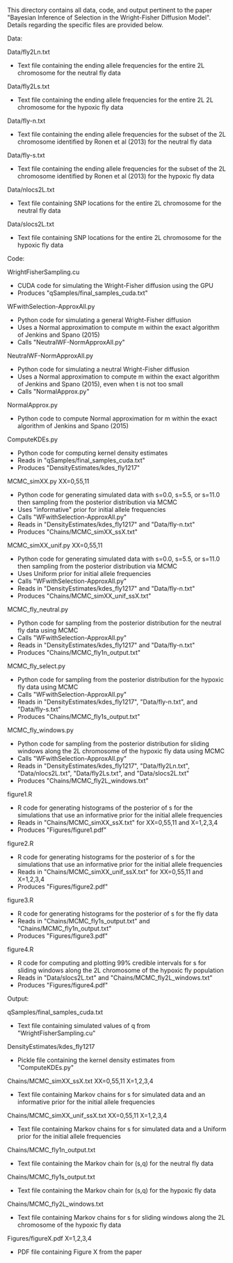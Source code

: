This directory contains all data, code, and output pertinent to the paper
"Bayesian Inference of Selection in the Wright-Fisher Diffusion Model".
Details regarding the specific files are provided below.

Data:

Data/fly2Ln.txt
 - Text file containing the ending allele frequencies for the entire 
    2L chromosome for the neutral fly data

Data/fly2Ls.txt
 - Text file containing the ending allele frequencies for the entire 2L 
    2L chromosome for the hypoxic fly data

Data/fly-n.txt
 - Text file containing the ending allele frequencies for the subset of the 
    2L chromosome identified by Ronen et al (2013) for the neutral fly data

Data/fly-s.txt
 - Text file containing the ending allele frequencies for the subset of the 
    2L chromosome identified by Ronen et al (2013) for the hypoxic fly data

Data/nlocs2L.txt
 - Text file containing SNP locations for the entire 2L chromosome for the 
    neutral fly data

Data/slocs2L.txt
 - Text file containing SNP locations for the entire 2L chromosome for the 
    hypoxic fly data


Code:

WrightFisherSampling.cu
 - CUDA code for simulating the Wright-Fisher diffusion using the GPU
 - Produces "qSamples/final_samples_cuda.txt"

WFwithSelection-ApproxAll.py
 - Python code for simulating a general Wright-Fisher diffusion 
 - Uses a Normal approximation to compute m within the exact algorithm of
    Jenkins and Spano (2015)
 - Calls "NeutralWF-NormApproxAll.py"

NeutralWF-NormApproxAll.py
 - Python code for simulating a neutral Wright-Fisher diffusion
 - Uses a Normal approximation to compute m within the exact algorithm of
    Jenkins and Spano (2015), even when t is not too small
 - Calls "NormalApprox.py"

NormalApprox.py
 - Python code to compute Normal approximation for m within the exact algorithm
    of Jenkins and Spano (2015)    

ComputeKDEs.py
 - Python code for computing kernel density estimates
 - Reads in "qSamples/final_samples_cuda.txt"
 - Produces "DensityEstimates/kdes_fly1217"

MCMC_simXX.py	XX=0,55,11
 - Python code for generating simulated data with s=0.0, s=5.5, or s=11.0 then
    sampling from the posterior distribution via MCMC
 - Uses "informative" prior for initial allele frequencies 
 - Calls "WFwithSelection-ApproxAll.py"
 - Reads in "DensityEstimates/kdes_fly1217" and "Data/fly-n.txt"
 - Produces "Chains/MCMC_simXX_ssX.txt"

MCMC_simXX_unif.py	XX=0,55,11
 - Python code for generating simulated data with s=0.0, s=5.5, or s=11.0 then
    sampling from the posterior distribution via MCMC
 - Uses Uniform prior for initial allele frequencies 
 - Calls "WFwithSelection-ApproxAll.py"
 - Reads in "DensityEstimates/kdes_fly1217" and "Data/fly-n.txt"
 - Produces "Chains/MCMC_simXX_unif_ssX.txt"

MCMC_fly_neutral.py
 - Python code for sampling from the posterior distribution for the neutral fly 
    data using MCMC
 - Calls "WFwithSelection-ApproxAll.py"
 - Reads in "DensityEstimates/kdes_fly1217" and "Data/fly-n.txt"
 - Produces "Chains/MCMC_fly1n_output.txt"

MCMC_fly_select.py
 - Python code for sampling from the posterior distribution for the hypoxic fly
    data using MCMC
 - Calls "WFwithSelection-ApproxAll.py"
 - Reads in "DensityEstimates/kdes_fly1217", "Data/fly-n.txt", and 
    "Data/fly-s.txt"
 - Produces "Chains/MCMC_fly1s_output.txt"

MCMC_fly_windows.py
 - Python code for sampling from the posterior distribution for sliding windows 
    along the 2L chromosome of the hypoxic fly data using MCMC
 - Calls "WFwithSelection-ApproxAll.py"
 - Reads in "DensityEstimates/kdes_fly1217", "Data/fly2Ln.txt", 
    "Data/nlocs2L.txt", "Data/fly2Ls.txt", and "Data/slocs2L.txt"
 - Produces "Chains/MCMC_fly2L_windows.txt"

figure1.R
 - R code for generating histograms of the posterior of s for the simulations
    that use an informative prior for the initial allele frequencies 
 - Reads in "Chains/MCMC_simXX_ssX.txt" for XX=0,55,11 and X=1,2,3,4
 - Produces "Figures/figure1.pdf"

figure2.R
 - R code for generating histograms for the posterior of s for the simulations
    that use an informative prior for the initial allele frequencies 
 - Reads in "Chains/MCMC_simXX_unif_ssX.txt" for XX=0,55,11 and X=1,2,3,4
 - Produces "Figures/figure2.pdf"

figure3.R
 - R code for generating histograms for the posterior of s for the fly data
 - Reads in "Chains/MCMC_fly1s_output.txt" and "Chains/MCMC_fly1n_output.txt"
 - Produces "Figures/figure3.pdf"

figure4.R
 - R code for computing and plotting 99% credible intervals for s for sliding
    windows along the 2L chromosome of the hypoxic fly population
 - Reads in "Data/slocs2L.txt" and "Chains/MCMC_fly2L_windows.txt"
 - Produces "Figures/figure4.pdf"


Output:

qSamples/final_samples_cuda.txt
 - Text file containing simulated values of q from "WrightFisherSampling.cu"

DensityEstimates/kdes_fly1217
 - Pickle file containing the kernel density estimates from "ComputeKDEs.py"

Chains/MCMC_simXX_ssX.txt	XX=0,55,11	X=1,2,3,4
 - Text file containing Markov chains for s for simulated data and an 
    informative prior for the initial allele frequencies 

Chains/MCMC_simXX_unif_ssX.txt	XX=0,55,11	X=1,2,3,4
 - Text file containing Markov chains for s for simulated data and a 
    Uniform prior for the initial allele frequencies 

Chains/MCMC_fly1n_output.txt
 - Text file containing the Markov chain for (s,q) for the neutral fly data

Chains/MCMC_fly1s_output.txt
 - Text file containing the Markov chain for (s,q) for the hypoxic fly data

Chains/MCMC_fly2L_windows.txt
 - Text file containing Markov chains for s for sliding windows along the 
    2L chromosome of the hypoxic fly data 

Figures/figureX.pdf	X=1,2,3,4
 - PDF file containing Figure X from the paper


